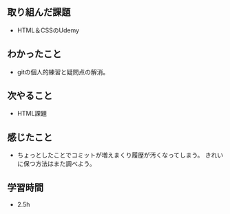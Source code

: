 ## 取り組んだ課題
- HTML＆CSSのUdemy

## わかったこと
- gitの個人的練習と疑問点の解消。

## 次やること
- HTML課題

## 感じたこと
- ちょっとしたことでコミットが増えまくり履歴が汚くなってしまう。  きれいに保つ方法はまた調べよう。

## 学習時間
- 2.5h
